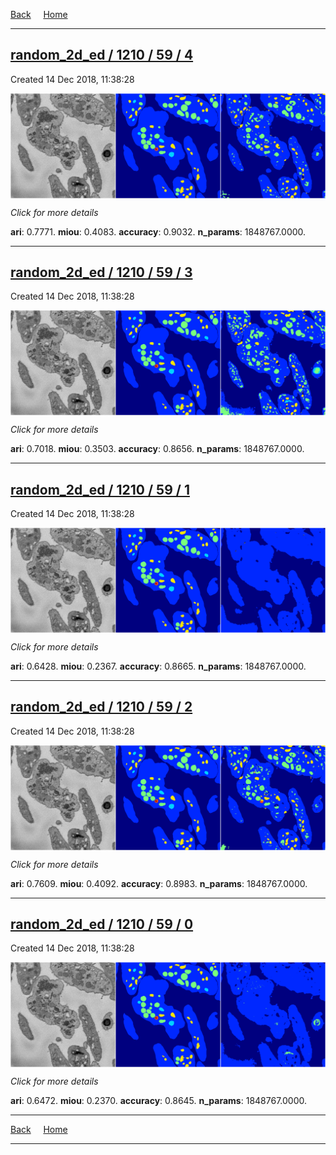 
[Back](..)&nbsp;&nbsp;&nbsp;&nbsp;&nbsp;[Home](https://leapmanlab.github.io/snapshots)

---

<div class="summary"><a href="4"><h2>random_2d_ed / 1210 / 59 / 4</h2></a><p>Created 14 Dec 2018, 11:38:28
</p><a href="4"><img src="4/media/summary.png" align="center"></a><p>
<i>Click for more details</i>
</p></div>

**ari**: 0.7771. **miou**: 0.4083. **accuracy**: 0.9032. **n_params**: 1848767.0000. 

---

<div class="summary"><a href="3"><h2>random_2d_ed / 1210 / 59 / 3</h2></a><p>Created 14 Dec 2018, 11:38:28
</p><a href="3"><img src="3/media/summary.png" align="center"></a><p>
<i>Click for more details</i>
</p></div>

**ari**: 0.7018. **miou**: 0.3503. **accuracy**: 0.8656. **n_params**: 1848767.0000. 

---

<div class="summary"><a href="1"><h2>random_2d_ed / 1210 / 59 / 1</h2></a><p>Created 14 Dec 2018, 11:38:28
</p><a href="1"><img src="1/media/summary.png" align="center"></a><p>
<i>Click for more details</i>
</p></div>

**ari**: 0.6428. **miou**: 0.2367. **accuracy**: 0.8665. **n_params**: 1848767.0000. 

---

<div class="summary"><a href="2"><h2>random_2d_ed / 1210 / 59 / 2</h2></a><p>Created 14 Dec 2018, 11:38:28
</p><a href="2"><img src="2/media/summary.png" align="center"></a><p>
<i>Click for more details</i>
</p></div>

**ari**: 0.7609. **miou**: 0.4092. **accuracy**: 0.8983. **n_params**: 1848767.0000. 

---

<div class="summary"><a href="0"><h2>random_2d_ed / 1210 / 59 / 0</h2></a><p>Created 14 Dec 2018, 11:38:28
</p><a href="0"><img src="0/media/summary.png" align="center"></a><p>
<i>Click for more details</i>
</p></div>

**ari**: 0.6472. **miou**: 0.2370. **accuracy**: 0.8645. **n_params**: 1848767.0000. 

---

[Back](..)&nbsp;&nbsp;&nbsp;&nbsp;&nbsp;[Home](https://leapmanlab.github.io/snapshots)

---